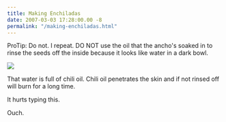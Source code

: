 ```yaml
---
title: Making Enchiladas
date: 2007-03-03 17:28:00.00 -8
permalink: "/making-enchiladas.html"
---
```

ProTip: Do not. I repeat. DO NOT use the oil that the ancho's soaked in to
rinse the seeds off the inside because it looks like water in a dark bowl.

![](/images/ancho.jpg)

That water is full of chili oil. Chili oil penetrates the skin and if not
rinsed off will burn for a long time.

It hurts typing this.

Ouch.